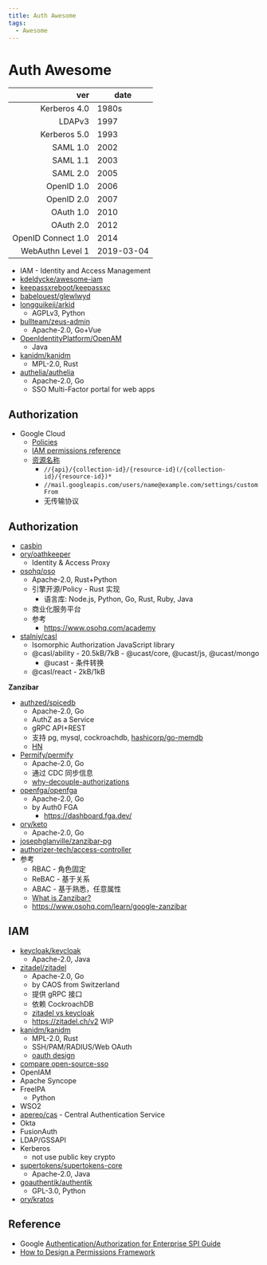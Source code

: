```yaml
---
title: Auth Awesome
tags:
  - Awesome
---
```


# Auth Awesome

|                ver | date       |
| -----------------: | ---------- |
|       Kerberos 4.0 | 1980s      |
|             LDAPv3 | 1997       |
|       Kerberos 5.0 | 1993       |
|           SAML 1.0 | 2002       |
|           SAML 1.1 | 2003       |
|           SAML 2.0 | 2005       |
|         OpenID 1.0 | 2006       |
|         OpenID 2.0 | 2007       |
|          OAuth 1.0 | 2010       |
|          OAuth 2.0 | 2012       |
| OpenID Connect 1.0 | 2014       |
|   WebAuthn Level 1 | 2019-03-04 |

- IAM - Identity and Access Management
- [kdeldycke/awesome-iam](https://github.com/kdeldycke/awesome-iam)
- [keepassxreboot/keepassxc](https://github.com/keepassxreboot/keepassxc)
- [babelouest/glewlwyd](https://github.com/babelouest/glewlwyd)
- [longguikeji/arkid](https://github.com/longguikeji/arkid)
  - AGPLv3, Python
- [bullteam/zeus-admin](https://github.com/bullteam/zeus-admin)
  - Apache-2.0, Go+Vue
- [OpenIdentityPlatform/OpenAM](https://github.com/OpenIdentityPlatform/OpenAM)
  - Java
- [kanidm/kanidm](https://github.com/kanidm/kanidm)
  - MPL-2.0, Rust
- [authelia/authelia](https://github.com/authelia/authelia)
  - Apache-2.0, Go
  - SSO Multi-Factor portal for web apps

## Authorization

- Google Cloud
  - [Policies](https://cloud.google.com/iam/docs/policies)
  - [IAM permissions reference](https://cloud.google.com/iam/docs/permissions-reference)
  - [资源名称](https://cloud.google.com/apis/design/resource_names)
    - `//{api}/{collection-id}/{resource-id}(/{collection-id}/{resource-id})*`
    - `//mail.googleapis.com/users/name@example.com/settings/customFrom`
    - 无传输协议

## Authorization

- [casbin](./authz/casbin.md)
- [ory/oathkeeper](https://github.com/ory/oathkeeper)
  - Identity & Access Proxy
- [osohq/oso](https://github.com/osohq/oso)
  - Apache-2.0, Rust+Python
  - 引擎开源/Policy - Rust 实现
    - 语言库: Node.js, Python, Go, Rust, Ruby, Java
  - 商业化服务平台
  - 参考
    - https://www.osohq.com/academy
- [stalniy/casl](https://github.com/stalniy/casl)
  - Isomorphic Authorization JavaScript library
  - @casl/ability - 20.5kB/7kB - @ucast/core, @ucast/js, @ucast/mongo
    - @ucast - 条件转换
  - @casl/react - 2kB/1kB

**Zanzibar**

- [authzed/spicedb](./authz/spicedb.md)
  - Apache-2.0, Go
  - AuthZ as a Service
  - gRPC API+REST
  - 支持 pg, mysql, cockroachdb, [hashicorp/go-memdb](https://github.com/hashicorp/go-memdb)
  - [HN](https://news.ycombinator.com/item?id=28709886)
- [Permify/permify](https://github.com/Permify/permify)
  - Apache-2.0, Go
  - 通过 CDC 同步信息
  - [why-decouple-authorizations](https://www.permify.co/post/why-decouple-authorizations)
- [openfga/openfga](https://github.com/openfga/openfga)
  - Apache-2.0, Go
  - by Auth0 FGA
    - https://dashboard.fga.dev/
- [ory/keto](https://github.com/ory/keto)
  - Apache-2.0, Go
- [josephglanville/zanzibar-pg](https://github.com/josephglanville/zanzibar-pg)
- [authorizer-tech/access-controller](https://github.com/authorizer-tech/access-controller)
- 参考
  - RBAC - 角色固定
  - ReBAC - 基于关系
  - ABAC - 基于熟悉，任意属性
  - [What is Zanzibar?](https://authzed.com/blog/what-is-zanzibar/)
  - https://www.osohq.com/learn/google-zanzibar

## IAM

- [keycloak/keycloak](https://github.com/keycloak/keycloak)
  - Apache-2.0, Java
- [zitadel/zitadel](https://github.com/zitadel/zitadel)
  - Apache-2.0, Go
  - by CAOS from Switzerland
  - 提供 gRPC 接口
  - 依赖 CockroachDB
  - [zitadel vs keycloak](https://zitadel.ch/blog/zitadel-vs-keycloak)
  - https://zitadel.ch/v2 WIP
- [kanidm/kanidm](https://github.com/kanidm/kanidm)
  - MPL-2.0, Rust
  - SSH/PAM/RADIUS/Web OAuth
  - [oauth design](https://github.com/kanidm/kanidm/blob/master/designs/oauth.rst)
- [compare open-source-sso](https://gist.github.com/bmaupin/6878fae9abcb63ef43f8ac9b9de8fafd)
- OpenIAM
- Apache Syncope
- FreeIPA
  - Python
- WSO2
- [apereo/cas](https://github.com/apereo/cas) - Central Authentication Service
- Okta
- FusionAuth
- LDAP/GSSAPI
- Kerberos
  - not use public key crypto
- [supertokens/supertokens-core](https://github.com/supertokens/supertokens-core)
  - Apache-2.0, Java
- [goauthentik/authentik](https://github.com/goauthentik/authentik)
  - GPL-3.0, Python
- [ory/kratos](./kratos.md)

## Reference

- Google [Authentication/Authorization for Enterprise SPI Guide](https://support.google.com/gsa/answer/6329233)
- [How to Design a Permissions Framework](https://itnext.io/7c054a009c52)
